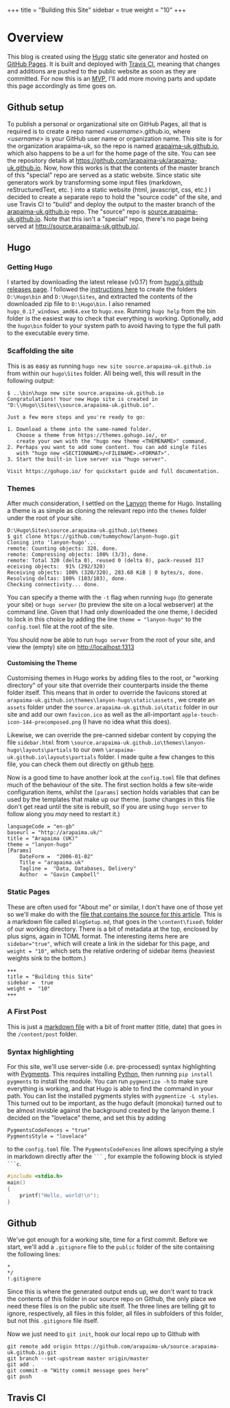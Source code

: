 +++
title = "Building this Site"
sidebar =  true
weight =  "10"
+++

# Overview

This blog is created using the [Hugo](http://gohugo.io/) static site generator and hosted on [GitHub Pages](https://pages.github.com/). It is built and deployed with [Travis CI](https://travis-ci.org/), meaning that changes and additions are pushed to the public website as soon as they are committed. For now this is an [MVP](http://dilbert.com/strip/2016-06-21), I'll add more moving parts and update this page accordingly as time goes on.

## Github setup

To publish a personal or organizational site on GitHub Pages, all that is required is to create a repo named _\<username>_.github.io, where _\<username>_ is your GitHub user name or organization name. This site is for the organization arapaima-uk, so the repo is named [arapaima-uk.github.io](https://arapaima-uk.github.io), which also happens to be a url for the home page of the site. You can see the repository details at <https://github.com/arapaima-uk/arapaima-uk.github.io>. Now, how this works is that the contents of the master branch of this "special" repo are served as a static website. Since static site generators work by transforming some input files (markdown, reStructuredText, etc. ) into a static website (html, javascript, css, etc.) I decided to create a separate repo to hold the "source code" of the site, and use Travis CI to "build" and deploy the output to the master branch of the [arapaima-uk.github.io](https://arapaima-uk.github.io) repo. The "source" repo is [source.arapaima-uk.github.io](https://github.com/arapaima-uk/source.arapaima-uk.github.io). Note that this isn't a "special" repo, there's no page being served at <http://source.arapaima-uk.github.io/>.

## Hugo

### Getting Hugo
I started by downloading the latest release (v0.17) from [hugo's github releases page](https://github.com/spf13/hugo/releases). I followed the [instructions here](https://gohugo.io/tutorials/installing-on-windows/) to create the folders `D:\Hugo\bin` and `D:\Hugo\Sites`, and extracted the contents of the downloaded zip file to `D:\Hugo\bin`. I also renamed `hugo_0.17_windows_amd64.exe` to `hugo.exe`. Running `hugo help` from the bin folder is the easiest way to check that everything is working. Optionally, add the `hugo\bin` folder to your system path to avoid having to type the full path to the executable every time.

### Scaffolding the site

This is as easy as running `hugo new site source.arapaima-uk.github.io` from within our `hugo\Sites` folder. All being well, this will result in the following output:
````
$ ..\bin\hugo new site source.arapaima-uk.github.io
Congratulations! Your new Hugo site is created in "D:\\Hugo\\Sites\\source.arapaima-uk.github.io".

Just a few more steps and you're ready to go:

1. Download a theme into the same-named folder.
   Choose a theme from https://themes.gohugo.io/, or
   create your own with the "hugo new theme <THEMENAME>" command.
2. Perhaps you want to add some content. You can add single files
   with "hugo new <SECTIONNAME>/<FILENAME>.<FORMAT>".
3. Start the built-in live server via "hugo server".

Visit https://gohugo.io/ for quickstart guide and full documentation.
````

### Themes

After much consideration, I settled on the [Lanyon](http://themes.gohugo.io/lanyon/) theme for Hugo. Installing a theme is as simple as cloning the relevant repo into the `themes` folder under the root of your site.

````
D:\Hugo\Sites\source.arapaima-uk.github.io\themes
$ git clone https://github.com/tummychow/lanyon-hugo.git
Cloning into 'lanyon-hugo'...
remote: Counting objects: 320, done.
remote: Compressing objects: 100% (3/3), done.
remote: Total 320 (delta 0), reused 0 (delta 0), pack-reused 317 eceiving objects:  91% (292/320)
Receiving objects: 100% (320/320), 283.68 KiB | 0 bytes/s, done.
Resolving deltas: 100% (103/103), done.
Checking connectivity... done.
````
You can specify a theme with the `-t` flag when running `hugo` (to generate your site) or `hugo server` (to preview the site on a local webserver) at the command line. Given that I had only downloaded the one theme, I decided to lock in this choice by adding the line `theme = "lanyon-hugo"` to the `config.toml` file at the root of the site.

You should now be able to run `hugo server` from the root of your site, and view the (empty) site on <http://localhost:1313>

#### Customising the Theme

Customising themes in Hugo works by adding files to the root, or "working directory" of your site that override their counterparts inside the theme folder itself. This means that in order to override the favicons stored at `arapaima-uk.github.io\themes\lanyon-hugo\static\assets` , we create an `assets` folder under the `source.arapaima-uk.github.io\static` folder in our site and add our own `favicon.ico` as well as the all-important `apple-touch-icon-144-precomposed.png` (I have no idea what this does).

Likewise, we can override the pre-canned sidebar content by copying the file `sidebar.html` from  `\source.arapaima-uk.github.io\themes\lanyon-hugo\layouts\partials` to our own `\arapaima-uk.github.io\layouts\partials` folder. I made quite a few changes to this file, you can check them out directly on github [here](https://github.com/arapaima-uk/source.arapaima-uk.github.io/blob/master/layouts/partials/sidebar.html).

Now is a good time to have another look at the `config.toml` file that defines much of the behaviour of the site. The first section holds a few site-wide configuration items, whilst the `[params]` section holds variables that can be used by the templates that make up our theme. (_some_ changes in this file don't get read until the site is rebuilt, so if you are using `hugo server` to follow along you _may_ need to restart it.)
```
languageCode = "en-gb"
baseurl = "http://arapaima.uk/"
title = "Arapaima (UK)"
theme = "lanyon-hugo"
[Params]
    DateForm =  "2006-01-02"
    Title = "arapaima.uk"
    Tagline =  "Data, Databases, Delivery"
    Author  = "Gavin Campbell"
```
### Static Pages

These are often used for "About me" or similar, I don't have one of those yet so we'll make do with the [file that contains the source for this article](https://raw.githubusercontent.com/arapaima-uk/source.arapaima-uk.github.io/master/content/fixed/BlogSetup.md). This is a markdown file called `BlogSetup.md`, that goes in the `\content\fixed\` folder of our working directory. There is a bit of metadata at the top, enclosed by plus signs, again in TOML format. The interesting items here are `sidebar="true"`, which will create a link in the sidebar for this page, and `weight = "10"`, which sets the relative ordering of sidebar items (heaviest weights sink to the bottom.) 
``` 
+++
title = "Building this Site"
sidebar =  true
weight =  "10"
+++
```

### A First Post

This is just a [markdown file](https://raw.githubusercontent.com/arapaima-uk/source.arapaima-uk.github.io/master/content/post/2016-10-13-verschlimmbesserung.md) with a bit of front matter (title, date) that goes in the `/content/post` folder.

### Syntax highlighting

For this site, we'll use server-side (i.e. pre-processed) syntax highlighting with [Pygments](http://pygments.org/). This requires installing [Python](https://www.python.org/downloads/), then running `pip install pygments` to install the module. You can run `pygmentize -h` to make sure everything is working, and that Hugo is able to find the command in your path. You can list the installed pygments styles with `pygmentize -L styles`. This turned out to be important, as the hugo default (monokai) turned out to be almost invisble against the background created by the lanyon theme. I decided on the "lovelace" theme, and set this by adding 
```
PygmentsCodeFences = "true"
PygmentsStyle = "lovelace"
```
to the `config.toml` file. The `PygmentsCodeFences` line allows specifying a style in markdown directly after the ```` ``` ```` , for example the following block is styled ```` ```c ````.

``` c
#include <stdio.h>
main()
{
    printf("Hello, world!\n");
}
```

## Github

We've got enough for a working site, time for a first commit. Before we start, we'll add a `.gitignore` file to the `public` folder of the site containing the following lines:
```
*
*/
!.gitignore
```
Since this is where the generated output ends up, we don't want to track the contents of this folder in our source repo on Github, the only place we need these files is on the public site itself. The three lines are telling git to ignore, respectively, all files in this folder, all files in subfolders of this folder, but not this `.gitignore` file itself. 


Now we just need to `git init`, hook our local repo up to Github with 
```
git remote add origin https://github.com/arapaima-uk/source.arapaima-uk.github.io.git
git branch --set-upstream master origin/master
git add .
git commit -m "Witty commit message goes here"
git push
```
## Travis CI

